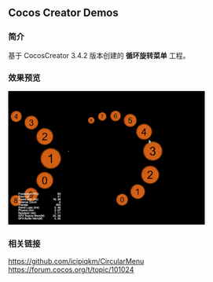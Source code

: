 ## Cocos Creator Demos

### 简介
基于 CocosCreator 3.4.2 版本创建的 **循环旋转菜单** 工程。

### 效果预览
![image](../../gif/202201/2022012053.gif)

### 相关链接
https://github.com/icipiqkm/CircularMenu    
https://forum.cocos.org/t/topic/101024
